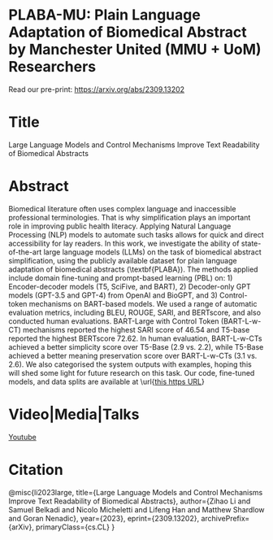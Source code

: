 # PLABA-MU: Plain Language Adaptation of Biomedical Abstract by Manchester United (MMU + UoM) Researchers

Read our pre-print: https://arxiv.org/abs/2309.13202 

# Title 
Large Language Models and Control Mechanisms Improve Text Readability of Biomedical Abstracts



# Abstract
Biomedical literature often uses complex language and inaccessible professional terminologies. That is why simplification plays an important role in improving public health literacy. Applying Natural Language Processing (NLP) models to automate such tasks allows for quick and direct accessibility for lay readers. In this work, we investigate the ability of state-of-the-art large language models (LLMs) on the task of biomedical abstract simplification, using the publicly available dataset for plain language adaptation of biomedical abstracts (\textbf{PLABA}). The methods applied include domain fine-tuning and prompt-based learning (PBL) on: 1) Encoder-decoder models (T5, SciFive, and BART), 2) Decoder-only GPT models (GPT-3.5 and GPT-4) from OpenAI and BioGPT, and 3) Control-token mechanisms on BART-based models. We used a range of automatic evaluation metrics, including BLEU, ROUGE, SARI, and BERTscore, and also conducted human evaluations. BART-Large with Control Token (BART-L-w-CT) mechanisms reported the highest SARI score of 46.54 and T5-base reported the highest BERTscore 72.62. In human evaluation, BART-L-w-CTs achieved a better simplicity score over T5-Base (2.9 vs. 2.2), while T5-Base achieved a better meaning preservation score over BART-L-w-CTs (3.1 vs. 2.6). We also categorised the system outputs with examples, hoping this will shed some light for future research on this task. Our code, fine-tuned models, and data splits are available at \url{[this https URL](https://github.com/HECTA-UoM/PLABA-MU)}

# Video|Media|Talks
[Youtube](https://youtu.be/2gQu0lpceN0)

# Citation 

@misc{li2023large,
      title={Large Language Models and Control Mechanisms Improve Text Readability of Biomedical Abstracts}, 
      author={Zihao Li and Samuel Belkadi and Nicolo Micheletti and Lifeng Han and Matthew Shardlow and Goran Nenadic},
      year={2023},
      eprint={2309.13202},
      archivePrefix={arXiv},
      primaryClass={cs.CL}
}
